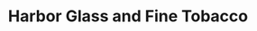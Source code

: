 ---
title: "Harbor Glass and Fine Tobacco"
url: /elizabeth-city/harbor-glass-and-fine-tobacco/
shop: tobacco
---